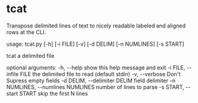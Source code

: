 tcat
====

Transpose delimited lines of text to nicely readable labeled and aligned rows at the CLI.

usage: tcat.py [-h] [-i FILE] [-v] [-d DELIM] [-n NUMLINES] [-s START]

tcat a delimited file

optional arguments:
  -h, --help            show this help message and exit
  -i FILE, --infile FILE
                        the delimited file to read (default stdin)
  -v, --verbose         Don't Supress empty fields
  -d DELIM, --delimiter DELIM
                        field delimiter
  -n NUMLINES, --numlines NUMLINES
                        number of lines to parse
  -s START, --start START
                        skip the first N lines
